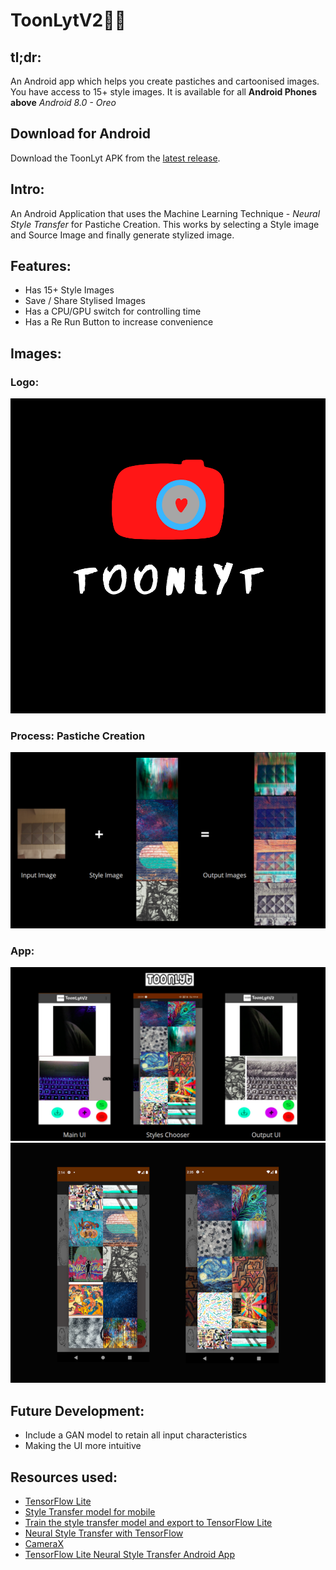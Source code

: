 # ToonLytV2🎨📸
## tl;dr: 
An Android app which helps you create pastiches and cartoonised images. You have access to 15+ style images. It is available for all **Android Phones above** *Android 8.0 - Oreo*
## Download for Android
Download the ToonLyt APK from the  [latest release](https://github.com/sairpa/ToonLytV2/releases).

## Intro:
An Android Application that uses the Machine Learning Technique - *Neural Style Transfer* for Pastiche Creation. This works by selecting a Style image and Source Image and finally generate stylized image.

## Features:
- Has 15+ Style Images
- Save / Share Stylised Images
- Has a CPU/GPU switch for controlling time
- Has a Re Run Button to increase convenience 

## Images:

### Logo:
![Logo](/Images/Logo.png)

### Process: Pastiche Creation
![Input -> Output](/Images/Process.png)

### App:
![Main UI](/Images/App.png)
![Styles](/Images/App1.png)


## Future Development:
- Include a GAN model to retain all input characteristics
- Making the UI more intuitive

## Resources used:

*   [TensorFlow Lite](https://www.tensorflow.org/lite)
*   [Style Transfer model for mobile](https://www.tensorflow.org/lite/models/style_transfer/overview)
*   [Train the style transfer model and export to TensorFlow Lite](https://github.com/tensorflow/magenta/tree/master/magenta/models/arbitrary_image_stylization#train-a-model-on-a-large-dataset-with-data-augmentation-to-run-on-mobile)
*   [Neural Style Transfer with TensorFlow](https://www.tensorflow.org/tutorials/generative/style_transfer)
*   [CameraX](https://developer.android.com/training/camerax)
*   [TensorFlow Lite Neural Style Transfer Android App](https://github.com/tensorflow/examples/tree/master/lite/examples/style_transfer/android)


